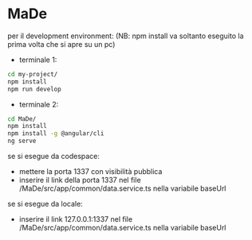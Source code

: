 # MaDe

per il development environment: (NB: npm install va soltanto eseguito la prima volta che si apre su un pc)
- terminale 1:
```bash
cd my-project/
npm install
npm run develop
```
- terminale 2:
```bash
cd MaDe/
npm install
npm install -g @angular/cli
ng serve
```

se si esegue da codespace:
- mettere la porta 1337 con visibilità pubblica
- inserire il link della porta 1337 nel file /MaDe/src/app/common/data.service.ts nella variabile baseUrl 

se si esegue da locale:
- inserire il link 127.0.0.1:1337 nel file /MaDe/src/app/common/data.service.ts nella variabile baseUrl